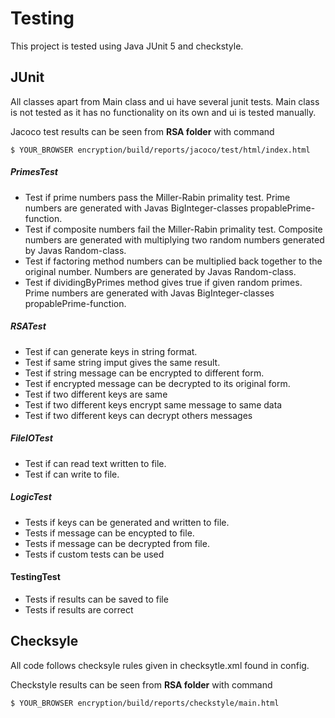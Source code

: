 # Testing

This project is tested using Java JUnit 5 and checkstyle.

## JUnit

All classes apart from Main class and ui have several junit tests. Main class is not tested as it has no functionality on its own and ui is tested manually.

Jacoco test results can be seen from **RSA folder** with command

```$ YOUR_BROWSER encryption/build/reports/jacoco/test/html/index.html ```


##### PrimesTest

* Test if prime numbers pass the Miller-Rabin primality test. Prime numbers are generated with Javas BigInteger-classes propablePrime-function.
* Test if composite numbers fail the Miller-Rabin primality test. Composite numbers are generated with multiplying two random numbers generated by Javas Random-class.
* Test if factoring method numbers can be multiplied back together to the original number. Numbers are generated by Javas Random-class.
* Test if dividingByPrimes method gives true if given random primes. Prime numbers are generated with Javas BigInteger-classes propablePrime-function.


##### RSATest

* Test if can generate keys in string format. 
* Test if same string imput gives the same result.
* Test if string message can be encrypted to different form.
* Test if encrypted message can be decrypted to its original form.
* Test if two different keys are same
* Test if two different keys encrypt same message to same data
* Test if two different keys can decrypt others messages

##### FileIOTest

* Test if can read text written to file.
* Test if can write to file.

##### LogicTest

* Tests if keys can be generated and written to file.
* Tests if message can be encypted to file.
* Tests if message can be decrypted from file.
* Tests if custom tests can be used

#### TestingTest

* Tests if results can be saved to file
* Tests if results are correct


## Checksyle

All code follows checksyle rules given in checksytle.xml found in config. 

Checkstyle results can be seen from **RSA folder** with command

```$ YOUR_BROWSER encryption/build/reports/checkstyle/main.html ```
